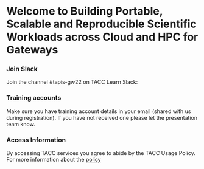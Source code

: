 Welcome to Building Portable, Scalable and Reproducible Scientific Workloads across Cloud and HPC for Gateways
===

### Join Slack

Join the channel #tapis-gw22 on TACC Learn Slack:

### Training accounts
Make sure you have training account details in your email (shared with us during registration).
If you have not received one please let the presentation team know.

### Access Information

By accessing TACC services you agree to abide by the TACC Usage Policy. For more information about the [policy](https://portal.tacc.utexas.edu/tacc-usage-policy)
 
